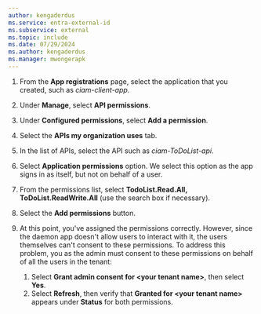 ```yaml
---
author: kengaderdus
ms.service: entra-external-id
ms.subservice: external
ms.topic: include
ms.date: 07/29/2024
ms.author: kengaderdus
ms.manager: mwongerapk
---
```


1. From the **App registrations** page, select the application that you created, such as *ciam-client-app*.
1. Under **Manage**, select **API permissions**.
1. Under **Configured permissions**, select **Add a permission**.
1. Select the **APIs my organization uses** tab.
1. In the list of APIs, select the API such as *ciam-ToDoList-api*.
1. Select **Application permissions** option. We select this option as the app signs in as itself, but not on behalf of a user. 
1. From the permissions list, select **TodoList.Read.All, ToDoList.ReadWrite.All** (use the search box if necessary).
1. Select the **Add permissions** button.
1. At this point, you've assigned the permissions correctly. However, since the daemon app doesn't allow users to interact with it, the users themselves can't consent to these permissions. To address this problem, you as the admin must consent to these permissions on behalf of all the users in the tenant:

    1. Select **Grant admin consent for \<your tenant name\>**, then select **Yes**.
    1. Select **Refresh**, then verify that **Granted for \<your tenant name\>** appears under **Status** for both permissions.